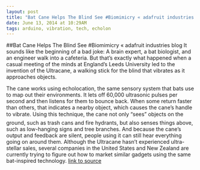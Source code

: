 ```yaml
---
layout: post
title: "Bat Cane Helps The Blind See #Biomimicry « adafruit industries blog"
date: June 13, 2014 at 10:29AM
tags: arduino, vibration, tech, echolon
---
```

##Bat Cane Helps The Blind See #Biomimicry « adafruit industries blog
It sounds like the beginning of a bad joke: A brain expert, a bat biologist, and an engineer walk into a cafeteria. But that’s exactly what happened when a casual meeting of the minds at England’s Leeds University led to the invention of the Ultracane, a walking stick for the blind that vibrates as it approaches objects.

The cane works using echolocation, the same sensory system that bats use to map out their environments. It lets off 60,000 ultrasonic pulses per second and then listens for them to bounce back. When some return faster than others, that indicates a nearby object, which causes the cane’s handle to vibrate. Using this technique, the cane not only “sees” objects on the ground, such as trash cans and fire hydrants, but also senses things above, such as low-hanging signs and tree branches. And because the cane’s output and feedback are silent, people using it can still hear everything going on around them. Although the Ultracane hasn’t experienced ultra-stellar sales, several companies in the United States and New Zealand are currently trying to figure out how to market similar gadgets using the same bat-inspired technology.
[link to source](http://ift.tt/1pCKENY) 
